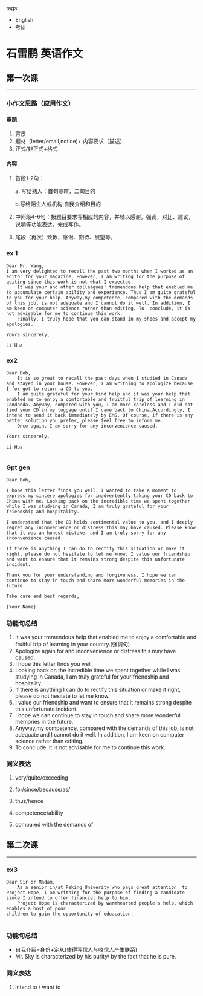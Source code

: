 tags:

- English
- 考研

# 石雷鹏 英语作文

## 第一次课
---
### 小作文思路（应用作文）

#### 审题

1. 背景
2. 题材（letter/email,notice)+ 内容要求（描述）
3. 正式/非正式+格式

#### 内容

1. 首段1-2句：

   a. 写给熟人：首句寒暄，二句目的

   b.写给陌生人或机构:自我介绍和目的

2. 中间段4-6句：按题目要求写相应的内容，并辅以感谢，强调，对比、建议，说明等功能表达，完成写作。

3. 尾段（再次）致歉，感谢、期待、展望等。
### ex 1
```
Dear Mr. Wang,
I am very delighted to recall the past two months when I worked as an editor for your magazine. However, I am writing for the purpose of quiting since this work is not what I expected.
	It was your and other colleagues' tremendous help that enabled me to accumulate certain ability and experience. Thus I am quite grateful to you for your help. Anyway,my competence, compared with the demands of this job, is not adequate and I cannot do it well. In addition, I am keen on computer science rather than editing. To  conclude, it is not advisable for me to continue this work. 
	Finally, I truly hope that you can stand in my shoes and accept my apologies.
	                                                                      Yours sincerely,
      																          Li Hua
```
### ex2 

```
Dear Bob,
	It is so great to recall the past days when I studied in Canada and stayed in your house. However, I am writhing to apologize because I for got to return a CD to you.
	I am quite grateful for your kind help and it was your help that enabled me to enjoy a comfortable and fruitful trip of learning in Candanda. Anyway, compared with you, I am more careless and I did not find your CD in my luggage until I came back to China.Accordingly, I intend to send it back immediately by EMS. Of course, if there is any better solution you prefer, please feel free to inform me.
	Once again, I am sorry for any inconvenience caused.
	 																Yours sincerely,
      																          Li Hua
	
```
### Gpt gen
```
Dear Bob,

I hope this letter finds you well. I wanted to take a moment to express my sincere apologies for inadvertently taking your CD back to China with me. Looking back on the incredible time we spent together while I was studying in Canada, I am truly grateful for your friendship and hospitality.

I understand that the CD holds sentimental value to you, and I deeply regret any inconvenience or distress this may have caused. Please know that it was an honest mistake, and I am truly sorry for any inconvenience caused.

If there is anything I can do to rectify this situation or make it right, please do not hesitate to let me know. I value our friendship and want to ensure that it remains strong despite this unfortunate incident.

Thank you for your understanding and forgiveness. I hope we can continue to stay in touch and share more wonderful memories in the future.

Take care and best regards,

[Your Name]
```
### 功能句总结

1. It was your tremendous help that enabled me to enjoy a comfortable and fruitful trip of learning in your country.(强调句)
2. Apologize again for and inconvenience or distress this may have caused.
3. I hope this letter finds you well. 
4. Looking back on the incredible time we spent together while I was studying in Canada, I am truly grateful for your friendship and hospitality.
5. If there is anything I can do to rectify this situation or make it right, please do not hesitate to let me know. 
6. I value our friendship and want to ensure that it remains strong despite this unfortunate incident.
7. I hope we can continue to stay in touch and share more wonderful memories in the future.
8. Anyway,my competence, compared with the demands of this job, is not adequate and I cannot do it well. In addition, I am keen on computer science rather than editing. 
9. To  conclude, it is not advisable for me to continue this work. 

### 同义表达

1. very/quite/exceeding

2. for/since/because/as/

3. thus/hence

4. competence/ability

5. compared with the demands of 



## 第二次课

---

 ### ex3

```
Dear Sir or Madam,
	As a senior in/at Peking Univerity who pays great attention  to Project Hope, I am writhing for the purpose of finding a candidate since I intend to offer financial help to him.
	Project Hope is characterized by warmhearted people's help, which enables a host of poor
children to gain the opportunity of eduacation.
	
```

### 功能句总结

+ 自我介绍=身份+定从(使得写信人与收信人产生联系)
+ Mr. Sky is characterized by his purity/ by the fact that he is pure.

### 同义表达
1. intend to / want to 

   

